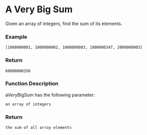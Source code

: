 # A Very Big Sum

Given an array of integers, find the sum of its elements.

### Example
```
[1000000001, 1000000002, 1000000003, 1000000347, 2000000003]
```

### Return
```
60000000356
```

### Function Description

aVeryBigSum has the following parameter:

```
an array of integers
```

### Return

```
the sum of all array elements
```
